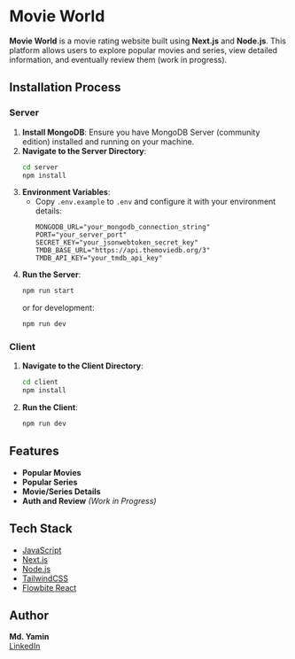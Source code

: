 # Movie World

**Movie World** is a movie rating website built using **Next.js** and **Node.js**. This platform allows users to explore popular movies and series, view detailed information, and eventually review them (work in progress).

## Installation Process

### Server

1. **Install MongoDB**: Ensure you have MongoDB Server (community edition) installed and running on your machine.
2. **Navigate to the Server Directory**:
    ```bash
    cd server
    npm install
    ```
3. **Environment Variables**:
    - Copy `.env.example` to `.env` and configure it with your environment details:
      ```env
      MONGODB_URL="your_mongodb_connection_string"
      PORT="your_server_port"
      SECRET_KEY="your_jsonwebtoken_secret_key"
      TMDB_BASE_URL="https://api.themoviedb.org/3"
      TMDB_API_KEY="your_tmdb_api_key"
      ```
4. **Run the Server**:
    ```bash
    npm run start
    ```
    or for development:
    ```bash
    npm run dev
    ```

### Client

1. **Navigate to the Client Directory**:
    ```bash
    cd client
    npm install
    ```
2. **Run the Client**:
    ```bash
    npm run dev
    ```

## Features

- **Popular Movies**
- **Popular Series**
- **Movie/Series Details**
- **Auth and Review** *(Work in Progress)*

## Tech Stack

- [JavaScript](https://developer.mozilla.org/en-US/docs/Web/JavaScript)
- [Next.js](https://nextjs.org/)
- [Node.js](https://nodejs.org/)
- [TailwindCSS](https://tailwindcss.com/)
- [Flowbite React](https://flowbite-react.com/)

## Author

**Md. Yamin**  
[LinkedIn](https://linkedin.com/in/mdyamin007)
